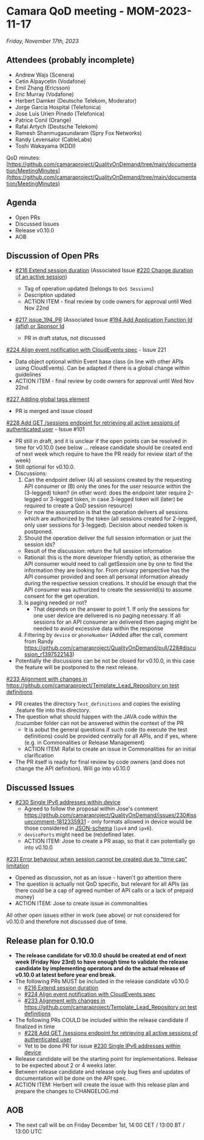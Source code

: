 # Camara QoD meeting - MOM-2023-11-17

*Friday, November 17th, 2023*

## Attendees (probably incomplete)

* Andrew Wajs (Scenera)
* Cetin Alpaycetin (Vodafone)
* Emil Zhang (Ericsson)
* Eric Murray (Vodafone)
* Herbert Damker (Deutsche Telekom, Moderator)
* Jorge Garcia Hospital (Telefonica)
* Jose Luis Urien Pinedo (Telefonica)
* Patrice Conil (Orange)
* Rafal Artych (Deutsche Telekom)
* Ramesh Shanmugasundaram (Spry Fox Networks)
* Randy Levensalor (CableLabs)
* Toshi Wakayama (KDDI)


QoD minutes: [https://github.com/camaraproject/QualityOnDemand/tree/main/documentation/MeetingMinutes](https://github.com/camaraproject/QualityOnDemand/tree/main/documentation/MeetingMinutes)

## Agenda

* Open PRs
* Discussed Issues
* Release v0.10.0
* AOB

## Discussion of Open PRs

* [#216 Extend session duration](https://github.com/camaraproject/QualityOnDemand/pull/216) (Associated Issue [#220 Change duration of an active session](https://github.com/camaraproject/QualityOnDemand/issues/220))
  * Tag of operation updated (belongs to `QoS Sessions`)
  * Description updated
  * ACTION ITEM - final review by code owners for approval until Wed Nov 22nd
 
* [#217 issue_194_PR](https://github.com/camaraproject/QualityOnDemand/pull/217) (Associated Issue [#194 Add Application Function Id (afId) or Sponsor Id](https://github.com/camaraproject/QualityOnDemand/issues/194)
  * PR in draft status, not discussed

[#224 Align event notification with CloudEvents spec](https://github.com/camaraproject/QualityOnDemand/pull/224) - Issue 221
  * Data object optional within Event base class (in line with other APIs using CloudEvents). Can be adapted if there is a global change within guidelines
  * ACTION ITEM - final review by code owners for approval until Wed Nov 22nd

[#227 Adding global tags element](https://github.com/camaraproject/QualityOnDemand/pull/227)
  * PR is merged and issue closed

[#228 Add GET /sessions endpoint for retrieving all active sessions of authenticated user](https://github.com/camaraproject/QualityOnDemand/pull/228) - Issue #101
  * PR still in draft, and it is unclear if the open points can be resolved in time for v0.10.0 (see below ... release candidate should be created end of next week which require to have the PR ready for review start of the week)
  * Still optional for v0.10.0.
  * Discussions: 
    1. Can the endpoint deliver (A) all sessions created by the requesting API consumer or (B) only the ones for the user resource within the (3-legged) token? (in other word: does the endpoint later require 2-legged or 3-legged token, in case 3-legged token will (later) be required to create a QoD session resource)
      * For now the assumption is that the operation delivers all sessions which are authorized by the token (all sessions created for 2-legged, only user sessions for 3-legged). Decision about needed token is postponed.
    2. Should the operation deliver the full session information or just the session ids? 
      * Result of the discussion: return the full session information
      * Rational: this is the more developer friendly option, as otherwise the API consumer would need to call getSession one by one to find the information they are looking for. From privacy perspective has the API consumer provided and seen all personal information already during the respective session creations. It should be enough that the API consumer was authorized to create the sessionId(s) to assume consent for the get operation.
    3. Is paging needed or not?
       * That depends on the answer to point 1. If only the sessions for one user device are delivered is no paging necessary. If all sessions for an API consumer are delivered then paging might be needed to avoid excessive data within the response
    4. Filtering by `device` or `phoneNumber` (Added after the call, comment from Randy https://github.com/camaraproject/QualityOnDemand/pull/228#discussion_r1397522143)
  * Potentially the discussions can be not be closed for v0.10.0, in this case the feature will be postponed to the next release.

[#233 Alignment with changes in https://github.com/camaraproject/Template_Lead_Repository on test definitions](https://github.com/camaraproject/QualityOnDemand/pull/233)
  * PR creates the directory `Test_definitions` and copies the existing .feature file into this directory.
  * The question what should happen with the JAVA code within the /cucumber folder can not be answered within the context of the PR
    * It is aobut the general questions if such code (to execute the test definitions) could be provided centrally for all APIs, and if yes, where (e.g. in Commonalities or Release Management)
    * ACTION ITEM: Rafal to create an issue in Commonalities for an initial clarification
  * The PR itself is ready for final review by code owners (and does not change the API definition). Will go into v0.10.0



## Discussed Issues 

* [#230 Single IPv6 addresses within device](https://github.com/camaraproject/QualityOnDemand/issues/230)
  * Agreed to follow the proposal within Jose's comment https://github.com/camaraproject/QualityOnDemand/issues/230#issuecomment-1812335931 - only formats allowed in device would be those considered in [JSON-schema](https://json-schema.org/understanding-json-schema/reference/string#ip-addresses) (`ipv4` and `ipv6`).
  * `devicePorts` might need be (re)defined later.
  * ACTION ITEM: Jose to create a PR asap, so that it can potentially go into v0.10.0

[#231 Error behaviour when session cannot be created due to "time cap" limitation](https://github.com/camaraproject/QualityOnDemand/discussions/231)
  * Opened as discussion, not as an issue - haven't go attention there
  * The question is actually not QoD specific, but relevant for all APIs (as there could be a cap of agreed number of API calls or a lack of prepaid money)
  * ACTION ITEM: Jose to create issue in commonalities


All other open issues either in work (see above) or not considered for v0.10.0 and therefore not discussed due of time.

## Release plan for 0.10.0

* **The release candidate for v0.10.0 should be created at end of next week (Friday Nov 23rd) to have enough time to validate the release candidate by implementing operators and do the actual release of v0.10.0 at latest before year end break.**
* The following PRs MUST be included in the release candidate v0.10.0
  * [#216 Extend session duration](https://github.com/camaraproject/QualityOnDemand/pull/216)
  * [#224 Align event notification with CloudEvents spec](https://github.com/camaraproject/QualityOnDemand/pull/224)
  * [#233 Alignment with changes in https://github.com/camaraproject/Template_Lead_Repository on test definitions](https://github.com/camaraproject/QualityOnDemand/pull/233)
* The following PRs COULD be included within the release candidate if finalized in time
  * [#228 Add GET /sessions endpoint for retrieving all active sessions of authenticated user](https://github.com/camaraproject/QualityOnDemand/pull/228)
  * Yet to be done PR for issue [#230 Single IPv6 addresses within device](https://github.com/camaraproject/QualityOnDemand/issues/230)
* Release candidate will be the starting point for implementations. Release to be expected about 2 or 4 weeks later.
* Between release candidate and release only bug fixes and updates of documentation will be done on the API spec.
* ACTION ITEM: Herbert will create the issue with this release plan and prepare the changes to CHANGELOG.md 

## AOB

* The next call will be on Friday December 1st, 14:00 CET / 13:00 BT / 13:00 UTC
